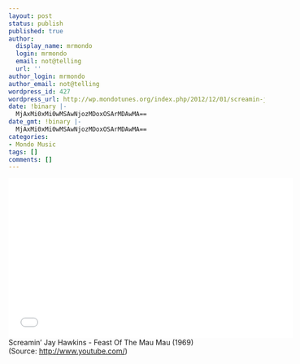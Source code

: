```yaml
---
layout: post
status: publish
published: true
author:
  display_name: mrmondo
  login: mrmondo
  email: not@telling
  url: ''
author_login: mrmondo
author_email: not@telling
wordpress_id: 427
wordpress_url: http://wp.mondotunes.org/index.php/2012/12/01/screamin-jay-hawkins-feast-of-the-mau-mau/
date: !binary |-
  MjAxMi0xMi0wMSAwNjozMDoxOSArMDAwMA==
date_gmt: !binary |-
  MjAxMi0xMi0wMSAwNjozMDoxOSArMDAwMA==
categories:
- Mondo Music
tags: []
comments: []
---
```

<iframe width="560" height="315" src="//www.youtube.com/embed/Sv60Gb97Izo" frameborder="0"> </iframe>
Screamin&#8217; Jay Hawkins - Feast Of The Mau Mau (1969)
<div class="attribution">(<span>Source:</span> <a href="http://www.youtube.com/">http://www.youtube.com/</a>)</div>
